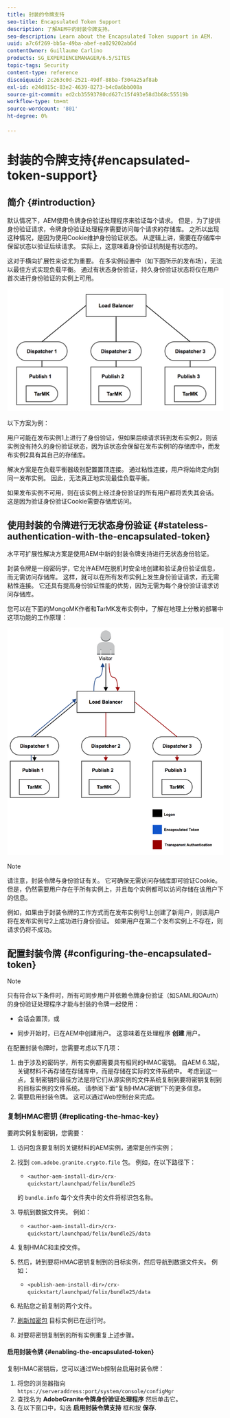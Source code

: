 ```yaml
---
title: 封装的令牌支持
seo-title: Encapsulated Token Support
description: 了解AEM中的封装令牌支持。
seo-description: Learn about the Encapsulated Token support in AEM.
uuid: a7c6f269-bb5a-49ba-abef-ea029202ab6d
contentOwner: Guillaume Carlino
products: SG_EXPERIENCEMANAGER/6.5/SITES
topic-tags: Security
content-type: reference
discoiquuid: 2c263c0d-2521-49df-88ba-f304a25af8ab
exl-id: e24d815c-83e2-4639-8273-b4c0a6bb008a
source-git-commit: ed2cb35593780cd627c15f493e58d3b68c55519b
workflow-type: tm+mt
source-wordcount: '801'
ht-degree: 0%

---
```


# 封装的令牌支持{#encapsulated-token-support}

## 简介 {#introduction}

默认情况下，AEM使用令牌身份验证处理程序来验证每个请求。 但是，为了提供身份验证请求，令牌身份验证处理程序需要访问每个请求的存储库。 之所以出现这种情况，是因为使用Cookie维护身份验证状态。 从逻辑上讲，需要在存储库中保留状态以验证后续请求。 实际上，这意味着身份验证机制是有状态的。

这对于横向扩展性来说尤为重要。 在多实例设置中（如下面所示的发布场），无法以最佳方式实现负载平衡。 通过有状态身份验证，持久身份验证状态将仅在用户首次进行身份验证的实例上可用。

![chlimage_1-33](assets/chlimage_1-33a.png)

以下方案为例：

用户可能在发布实例1上进行了身份验证，但如果后续请求转到发布实例2，则该实例没有持久的身份验证状态，因为该状态会保留在发布实例1的存储库中，而发布实例2具有其自己的存储库。

解决方案是在负载平衡器级别配置置顶连接。 通过粘性连接，用户将始终定向到同一发布实例。 因此，无法真正地实现最佳负载平衡。

如果发布实例不可用，则在该实例上经过身份验证的所有用户都将丢失其会话。 这是因为验证身份验证Cookie需要存储库访问。

## 使用封装的令牌进行无状态身份验证 {#stateless-authentication-with-the-encapsulated-token}

水平可扩展性解决方案是使用AEM中新的封装令牌支持进行无状态身份验证。

封装令牌是一段密码学，它允许AEM在脱机时安全地创建和验证身份验证信息，而无需访问存储库。 这样，就可以在所有发布实例上发生身份验证请求，而无需粘性连接。 它还具有提高身份验证性能的优势，因为无需为每个身份验证请求访问存储库。

您可以在下面的MongoMK作者和TarMK发布实例中，了解在地理上分散的部署中这项功能的工作原理：

![chlimage_1-34](assets/chlimage_1-34a.png)

>[!NOTE]
>
>请注意，封装令牌与身份验证有关。 它可确保无需访问存储库即可验证Cookie。 但是，仍然需要用户存在于所有实例上，并且每个实例都可以访问存储在该用户下的信息。
>
>例如，如果由于封装令牌的工作方式而在发布实例号1上创建了新用户，则该用户将在发布实例号2上成功进行身份验证。 如果用户在第二个发布实例上不存在，则请求仍将不成功。

## 配置封装令牌 {#configuring-the-encapsulated-token}

>[!NOTE]
>只有符合以下条件时，所有可同步用户并依赖令牌身份验证（如SAML和OAuth）的身份验证处理程序才能与封装的令牌一起使用：
>
>* 会话会置顶，或
>
>* 同步开始时，已在AEM中创建用户。 这意味着在处理程序 **创建** 用户。


在配置封装令牌时，您需要考虑以下几项：

1. 由于涉及的密码学，所有实例都需要具有相同的HMAC密钥。 自AEM 6.3起，关键材料不再存储在存储库中，而是存储在实际的文件系统中。 考虑到这一点，复制密钥的最佳方法是将它们从源实例的文件系统复制到要将密钥复制到的目标实例的文件系统。 请参阅下面“复制HMAC密钥”下的更多信息。
1. 需要启用封装令牌。 这可以通过Web控制台来完成。

### 复制HMAC密钥 {#replicating-the-hmac-key}

要跨实例复制密钥，您需要：

1. 访问包含要复制的关键材料的AEM实例，通常是创作实例；
1. 找到 `com.adobe.granite.crypto.file` 包。 例如，在以下路径下：

   * `<author-aem-install-dir>/crx-quickstart/launchpad/felix/bundle25`

   的 `bundle.info` 每个文件夹中的文件将标识包名称。

1. 导航到数据文件夹。 例如：

   * `<author-aem-install-dir>/crx-quickstart/launchpad/felix/bundle25/data`

1. 复制HMAC和主控文件。
1. 然后，转到要将HMAC密钥复制到的目标实例，然后导航到数据文件夹。 例如：

   * `<publish-aem-install-dir>/crx-quickstart/launchpad/felix/bundle25/data`

1. 粘贴您之前复制的两个文件。
1. [刷新加密包](/help/communities/deploy-communities.md#refresh-the-granite-crypto-bundle) 目标实例已在运行时。

1. 对要将密钥复制到的所有实例重复上述步骤。

#### 启用封装令牌 {#enabling-the-encapsulated-token}

复制HMAC密钥后，您可以通过Web控制台启用封装令牌：

1. 将您的浏览器指向 `https://serveraddress:port/system/console/configMgr`
1. 查找名为 **AdobeGranite令牌身份验证处理程序** 然后单击它。
1. 在以下窗口中，勾选 **启用封装令牌支持** 框和按 **保存**.
